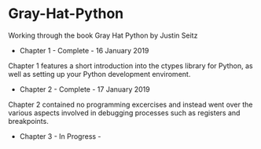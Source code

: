 # Gray-Hat-Python
Working through the book Gray Hat Python by Justin Seitz

- Chapter 1 - Complete - 16 January 2019

Chapter 1 features a short introduction into the ctypes library for Python, as well as setting up your Python development enviroment.

- Chapter 2 - Complete - 17 January 2019

Chapter 2 contained no programming excercises and instead went over the various aspects involved in debugging processes such as registers and breakpoints.

- Chapter 3 - In Progress - 

